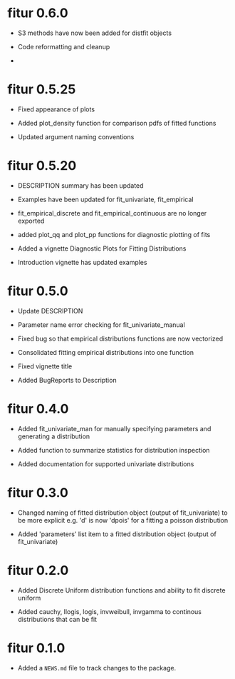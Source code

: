 # fitur 0.6.0

* S3 methods have now been added for distfit objects

* Code reformatting and cleanup

* 

# fitur 0.5.25

* Fixed appearance of plots

* Added plot_density function for comparison pdfs of fitted functions

* Updated argument naming conventions 

# fitur 0.5.20

* DESCRIPTION summary has been updated

* Examples have been updated for fit_univariate, fit_empirical

* fit_empirical_discrete and fit_empirical_continuous are no longer exported

* added plot_qq and plot_pp functions for diagnostic plotting of fits

* Added a vignette Diagnostic Plots for Fitting Distributions

* Introduction vignette has updated examples

# fitur 0.5.0

* Update DESCRIPTION

* Parameter name error checking for fit_univariate_manual

* Fixed bug so that empirical distributions functions are now vectorized

* Consolidated fitting empirical distributions into one function

* Fixed vignette title

* Added BugReports to Description

# fitur 0.4.0

* Added fit_univariate_man for manually specifying parameters and generating a
distribution

* Added function to summarize statistics for distribution inspection

* Added documentation for supported univariate distributions

# fitur 0.3.0

* Changed naming of fitted distribution object (output of fit_univariate) to be 
more explicit e.g. 'd' is now 'dpois' for a fitting a poisson distribution

* Added 'parameters' list item to a fitted distribution object (output of 
fit_univariate)


# fitur 0.2.0

* Added Discrete Uniform distribution functions and ability to fit discrete uniform

* Added cauchy, llogis, logis, invweibull, invgamma to continous distributions that can be fit

# fitur 0.1.0

* Added a `NEWS.md` file to track changes to the package.



